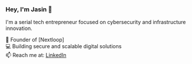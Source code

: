 ### Hey, I'm Jasin 👋  
I'm a serial tech entrepreneur focused on cybersecurity and infrastructure innovation.  

🚀 Founder of [Nextloop]  
💻 Building secure and scalable digital solutions  
📫 Reach me at: [LinkedIn](https://linkedin.com/in/jasin-jusufi)

